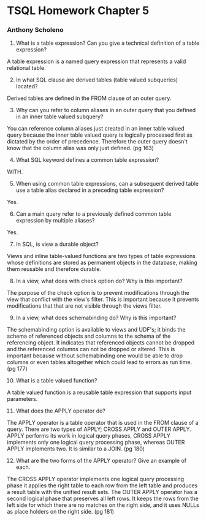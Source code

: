 # TSQL Homework Chapter 5
### Anthony Scholeno

1. What is a table expression? Can you give a technical definition of a table expression?

A table expression is a named query expression that represents a valid relational table.

2. In what SQL clause are derived tables (table valued subqueries) located?

Derived tables are defined in the FROM clause of an outer query.

3. Why can you refer to column aliases in an outer query that you defined in an inner table valued subquery?

You can reference column aliases just created in an inner table valued query because the inner table valued query is logically processed first as dictated by the order of precedence. Therefore the outer query doesn't know that the column alias was only just defined. (pg 163)

4. What SQL keyword defines a common table expression?

WITH.

5. When using common table expressions, can a subsequent derived table use a table alias declared in a preceding table expression?

Yes.

6. Can a main query refer to a previously defined common table expression by multiple aliases?

Yes.

7. In SQL, is view a durable object?

Views and inline table-valued functions are two types of table expressions whose definitions are stored as permanent objects in the database, making them reusable and therefore durable.

8. In a view, what does with check option do? Why is this important?

The purpose of the check option is to prevent modifications through the view that conflict with the view's filter. This is important because it prevents modifications that that are not visible through the views filter.

9. In a view, what does schemabinding do? Why is this important?

The schemabinding option is available to views and UDF's; it binds the schema of referenced objects and columns to the schema of the referencing object. It indicates that referenced objects cannot be dropped and the referenced
columns can not be dropped or altered. This is important because without schemabinding one would be able to drop columns or even tables altogether which could lead to errors as run time. (pg 177)

10. What is a table valued function?

A table valued function is a reusable table expression that supports input parameters.

11. What does the APPLY operator do?

The APPLY operator is a table operator that is used in the FROM clause of a query. There are two types of APPLY; CROSS APPLY and OUTER APPLY. APPLY performs its work in logical query phases, CROSS APPLY implements only one logical query processing phase, whereas OUTER APPLY implements two. It is similar to a JOIN. (pg 180)

12. What are the two forms of the APPLY operator? Give an example of each.

The CROSS APPLY operator implements one logical query processing phase it applies the right table to each row from the left table and produces a result table with the unified result sets.  The OUTER APPLY operator has a second logical phase that preserves all left rows. It keeps the rows from the left side for which there are no matches on the right side, and it uses NULLs as place holders on the right side. (pg 181)  
